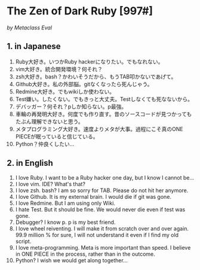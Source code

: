 
# The Zen of Dark Ruby [997#]
*by Metaclass Eval*

## 1. in Japanese
1. Ruby大好き。いつかRuby hackerになりたい。でもなれない。
2. vim大好き。統合開発環境？何それ？
3. zsh大好き。bash？かわいそうだから、もうTAB叩かないであげて。
4. Github大好き。私の外部脳。gitなくなったら死んじゃう。
5. Redmine大好き。でもwikiしか使わない。
6. Test嫌い。したくない。でもきっと大丈夫。Testしなくても死なないから。
7. デバッガー？何それ？pしか知らない。p最強。
8. 車輪の再発明大好き。何度でも作り直す。昔のソースコードが見つかってもたぶん理解できないと思う。
9. メタプログラミング大好き。速度よりメタが大事。過程にこそ真のONE PIECEが眠っていると信じている。
10. Python？仲良くしたい...

## 2. in English
1. I love Ruby. I want to be a Ruby hacker one day, but I know I cannot be...
2. I love vim. IDE? What's that?
3. I love zsh. bash? I am so sorry for TAB. Please do not hit her anymore.
4. I love Github. It is my external brain. I would die if git was gone.
5. I love Redmine. But I am using only Wiki.
6. I hate Test. But it should be fine. We would never die even if test was gone.
7. Debugger? I know p. p is my best friend.
8. I love wheel reiventing. I will make it from scratch over and over again. 99.9 million % for sure, I will not understand it even if I find my old script.
9. I love meta-programming. Meta is more important than speed. I believe in ONE PIECE in the process, rather than in the outcome.
10. Python? I wish we would get along together...

